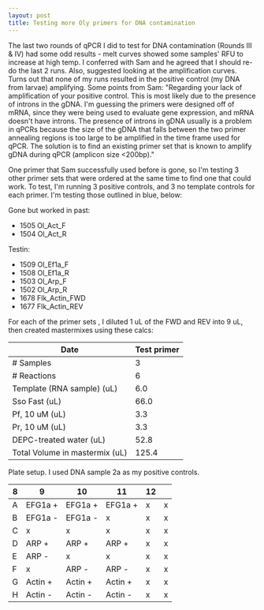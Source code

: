 ```yaml
---
layout: post
title: Testing more Oly primers for DNA contamination
---
```


The last two rounds of qPCR I did to test for DNA contamination (Rounds III & IV) had some odd results -  melt curves showed some samples' RFU to increase at high temp. I conferred with Sam and he agreed that I should re-do the last 2 runs. Also, suggested looking at the amplification curves. Turns out that none of my runs resulted in the positive control (my DNA from larvae) amplifying. Some points from Sam: "Regarding your lack of amplification of your positive control. This is most likely due to the presence of introns in the gDNA. I'm guessing the primers were designed off of mRNA, since they were being used to evaluate gene expression, and mRNA doesn't have introns. The presence of introns in gDNA usually is a problem in qPCRs because the size of the gDNA that falls between the two primer annealing regions is too large to be amplified in the time frame used for qPCR. The solution is to find an existing primer set that is known to amplify gDNA during qPCR (amplicon size <200bp)." 

One primer that Sam successfully used before is gone, so I'm testing 3 other primer sets that were ordered at the same time to find one that could work. To test, I'm running 3 positive controls, and 3 no template controls for each primer. I'm testing those outlined in blue, below: 

Gone but worked in past: 
- 1505	Ol_Act_F
- 1504	Ol_Act_R

Testin: 
- 1509	Ol_Ef1a_F
- 1508	Ol_Ef1a_R
- 1503	Ol_Arp_F
- 1502	Ol_Arp_R
- 1678	Flk_Actin_FWD
- 1677	Flk_Actin_REV


For each of the primer sets , I diluted 1 uL of the FWD and REV into 9 uL, then created mastermixes using these calcs: 

| Date                           | Test primer |
|--------------------------------|-------------|
| # Samples                      | 3           |
| # Reactions                    | 6           |
| Template (RNA sample) (uL)     | 6.0         |
| Sso Fast (uL)                  | 66.0        |
| Pf, 10 uM (uL)                 | 3.3         |
| Pr, 10 uM (uL)                 | 3.3         |
| DEPC-treated water (uL)        | 52.8        |
| Total Volume in mastermix (uL) | 125.4       |


Plate setup. I used DNA sample 2a as my positive controls. 

| 8 | 9       | 10      | 11      | 12 |   |
|---|---------|---------|---------|----|---|
| A | EFG1a + | EFG1a + | EFG1a + | x  | x |
| B | EFG1a - | EFG1a - | x       | x  | x |
| C | x       | x       | x       | x  | x |
| D | ARP +   | ARP +   | ARP +   | x  | x |
| E | ARP -   | x       | x       | x  | x |
| F | x       | ARP -   | ARP -   | x  | x |
| G | Actin + | Actin + | Actin + | x  | x |
| H | Actin - | Actin - | Actin - | x  | x |
